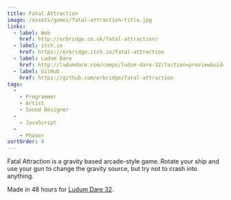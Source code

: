 ```yaml
---
title: Fatal Attraction
image: /assets/games/fatal-attraction-title.jpg
links:
  - label: Web
    href: http://erbridge.co.uk/fatal-attraction/
  - label: itch.io
    href: https://erbridge.itch.io/fatal-attraction
  - label: Ludum Dare
    href: http://ludumdare.com/compo/ludum-dare-32/?action=preview&uid=34508
  - label: GitHub
    href: https://github.com/erbridge/fatal-attraction
tags:
  -
    - Programmer
    - Artist
    - Sound Designer
  -
    - JavaScript
  -
    - Phaser
sortOrder: 4
---
```


Fatal Attraction is a gravity based arcade-style game. Rotate your ship and use
your gun to change the gravity source, but try not to crash into anything.

Made in 48 hours for
[Ludum Dare 32](http://ludumdare.com/compo/ludum-dare-32/?action=preview&uid=34508).
